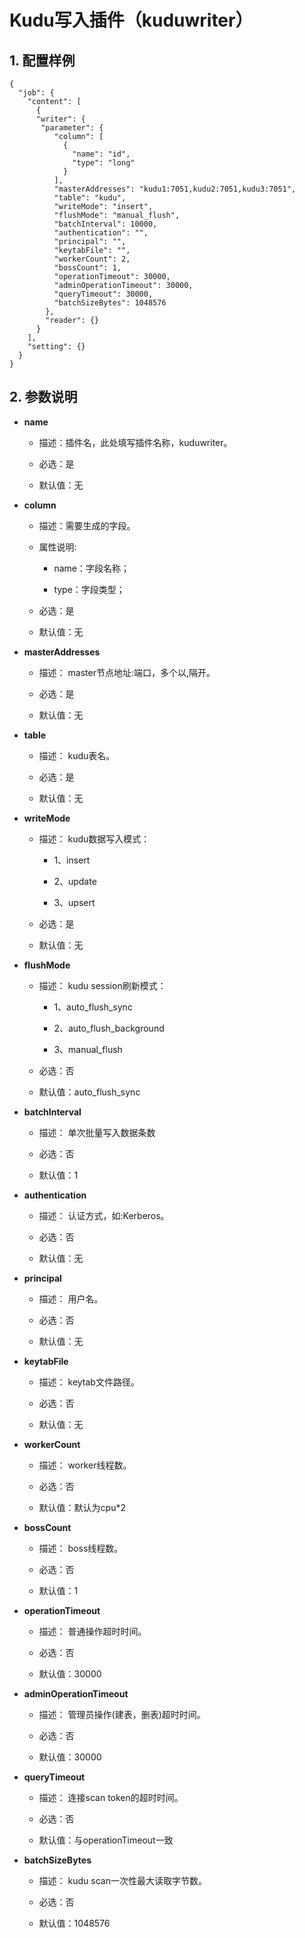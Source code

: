# Kudu写入插件（kuduwriter）

## 1. 配置样例

```
{
  "job": {
    "content": [
      {
      "writer": {
       "parameter": {
          "column": [
            {
              "name": "id",
              "type": "long"
            }
          ],
          "masterAddresses": "kudu1:7051,kudu2:7051,kudu3:7051",
          "table": "kudu",
          "writeMode": "insert",
          "flushMode": "manual_flush",
          "batchInterval": 10000,
          "authentication": "",
          "principal": "",
          "keytabFile": "",
          "workerCount": 2,
          "bossCount": 1,
          "operationTimeout": 30000,
          "adminOperationTimeout": 30000,
          "queryTimeout": 30000,
          "batchSizeBytes": 1048576
        },
        "reader": {}
      }
    ],
    "setting": {}
  }
}
```

## 2. 参数说明

* **name**
  
  * 描述：插件名，此处填写插件名称，kuduwriter。
  
  * 必选：是 
  
  * 默认值：无 

* **column**
  
  * 描述：需要生成的字段。
  
  * 属性说明:
    
    * name：字段名称；
     
    * type：字段类型；
    
  * 必选：是
  
  * 默认值：无
  
* **masterAddresses**
  
  * 描述： master节点地址:端口，多个以,隔开。
  
  * 必选：是 
  
  * 默认值：无 
  
* **table**
  
  * 描述： kudu表名。
  
  * 必选：是 
  
  * 默认值：无   
  
* **writeMode**
  
  * 描述： kudu数据写入模式：
    
    * 1、insert 
    
    * 2、update 
    
    * 3、upsert
  
  * 必选：是 
  
  * 默认值：无   
  
* **flushMode**
  
  * 描述： kudu session刷新模式：
    
    * 1、auto_flush_sync 
    
    * 2、auto_flush_background 
    
    * 3、manual_flush
  
  * 必选：否 
  
  * 默认值：auto_flush_sync   
  
* **batchInterval**
  
  * 描述： 单次批量写入数据条数
  
  * 必选：否 
  
  * 默认值：1   
  
* **authentication**
  
  * 描述： 认证方式，如:Kerberos。
  
  * 必选：否 
  
  * 默认值：无   
  
* **principal**
  
  * 描述： 用户名。
  
  * 必选：否 
  
  * 默认值：无   
  
* **keytabFile**
  
  * 描述： keytab文件路径。
  
  * 必选：否 
  
  * 默认值：无   
  
* **workerCount**
  
  * 描述： worker线程数。
  
  * 必选：否 
  
  * 默认值：默认为cpu*2  
  
* **bossCount**
  
  * 描述： boss线程数。
  
  * 必选：否 
  
  * 默认值：1  
  
* **operationTimeout**
  
  * 描述： 普通操作超时时间。
  
  * 必选：否 
  
  * 默认值：30000  
  
* **adminOperationTimeout**
  
  * 描述： 管理员操作(建表，删表)超时时间。
  
  * 必选：否 
  
  * 默认值：30000  
  
* **queryTimeout**
  
  * 描述： 连接scan token的超时时间。
  
  * 必选：否 
  
  * 默认值：与operationTimeout一致  
  
* **batchSizeBytes**
  
  * 描述： kudu scan一次性最大读取字节数。
  
  * 必选：否 
  
  * 默认值：1048576 
